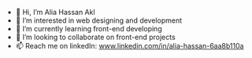 - 👋 Hi, I’m Alia Hassan Akl
- 👀 I’m interested in web designing and development
- 🌱 I’m currently learning front-end developing
- 💞️ I’m looking to collaborate on front-end projects
- 📫 Reach me on linkedIn: www.linkedin.com/in/alia-hassan-6aa8b110a

<!---
AliaHassanAkl/AliaHassanAkl is a ✨ special ✨ repository because its `README.md` (this file) appears on your GitHub profile.
You can click the Preview link to take a look at your changes.
--->
